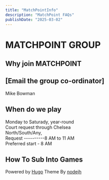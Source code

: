 ```yaml
---
title: "MatchPointInfo"
description: "MatchPoint FAQs"
publishDate: "2025-03-02"
---
```


# MATCHPOINT GROUP<br>
## Why join MATCHPOINT<br>

## [Email the group co-ordinator]<br>
Mike Bowman

## When do we play<br>
Monday to Saturady, year-round<br>
Court request through Chelsea<br> 
  North/South/Any,<br>
  Request ----------8 AM to 11 AM<br>
  Preferred start - 8 AM<br>
  
## How To Sub Into Games

Powered by [Hugo](http://www.gohugo.io/) Theme By [nodejh](https://github.com/nodejh/hugo-theme-mini)
